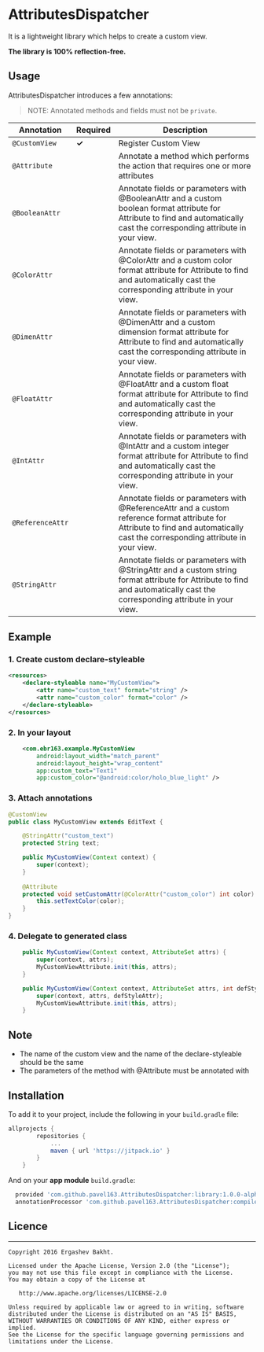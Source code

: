 # AttributesDispatcher
It is a lightweight library which helps to create a custom view.

**The library is 100% reflection-free.**

## Usage

AttributesDispatcher introduces a few annotations:

> NOTE: Annotated methods and fields must not be `private`.

|Annotation|Required|Description|
|---|---|---|
|`@CustomView`|**✓**|Register Custom View|
|`@Attribute`||Annotate a method which performs the action that requires one or more attributes|
|`@BooleanAttr`||Annotate fields or parameters with @BooleanAttr and a custom boolean format attribute for Attribute to find and automatically cast the corresponding attribute in your view.|
|`@ColorAttr`||Annotate fields or parameters with @ColorAttr and a custom color format attribute for Attribute to find and automatically cast the corresponding attribute in your view.|
|`@DimenAttr`||Annotate fields or parameters with @DimenAttr and a custom dimension format attribute for Attribute to find and automatically cast the corresponding attribute in your view.|
|`@FloatAttr`||Annotate fields or parameters with @FloatAttr and a custom float format attribute for Attribute to find and automatically cast the corresponding attribute in your view.|
|`@IntAttr`||Annotate fields or parameters with @IntAttr and a custom integer format attribute for Attribute to find and automatically cast the corresponding attribute in your view.|
|`@ReferenceAttr`||Annotate fields or parameters with @ReferenceAttr and a custom reference format attribute for Attribute to find and automatically cast the corresponding attribute in your view.|
|`@StringAttr`||Annotate fields or parameters with @StringAttr and a custom string format attribute for Attribute to find and automatically cast the corresponding attribute in your view.|

## Example

### 1. Create custom declare-styleable

```xml
<resources>
    <declare-styleable name="MyCustomView">
        <attr name="custom_text" format="string" />
        <attr name="custom_color" format="color" />
    </declare-styleable>
</resources>
```
### 2. In your layout 

```xml
    <com.ebr163.example.MyCustomView
        android:layout_width="match_parent"
        android:layout_height="wrap_content"
        app:custom_text="Text1"
        app:custom_color="@android:color/holo_blue_light" />
```
### 3. Attach annotations

```java
@CustomView
public class MyCustomView extends EditText {

    @StringAttr("custom_text")
    protected String text;

    public MyCustomView(Context context) {
        super(context);
    }
    
    @Attribute
    protected void setCustomAttr(@ColorAttr("custom_color") int color) {
        this.setTextColor(color);
    }
}
```

### 4. Delegate to generated class

```java
    public MyCustomView(Context context, AttributeSet attrs) {
        super(context, attrs);
        MyCustomViewAttribute.init(this, attrs);
    }

    public MyCustomView(Context context, AttributeSet attrs, int defStyleAttr) {
        super(context, attrs, defStyleAttr);
        MyCustomViewAttribute.init(this, attrs);
    }
```

## Note

- The name of the custom view and the name of the declare-styleable should be the same
- The parameters of the method with @Attribute must be annotated with

## Installation
To add it to your project, include the following in your `build.gradle` file:

```groovy
allprojects {
		repositories {
			...
			maven { url 'https://jitpack.io' }
		}
	}
```  

And on your **app module** `build.gradle`:

```groovy
  provided 'com.github.pavel163.AttributesDispatcher:library:1.0.0-alpha1'
  annotationProcessor 'com.github.pavel163.AttributesDispatcher:compiler:1.0.0-alpha1'
```

## Licence
--------

    Copyright 2016 Ergashev Bakht.

    Licensed under the Apache License, Version 2.0 (the "License");
    you may not use this file except in compliance with the License.
    You may obtain a copy of the License at

       http://www.apache.org/licenses/LICENSE-2.0

    Unless required by applicable law or agreed to in writing, software
    distributed under the License is distributed on an "AS IS" BASIS,
    WITHOUT WARRANTIES OR CONDITIONS OF ANY KIND, either express or implied.
    See the License for the specific language governing permissions and
    limitations under the License.

